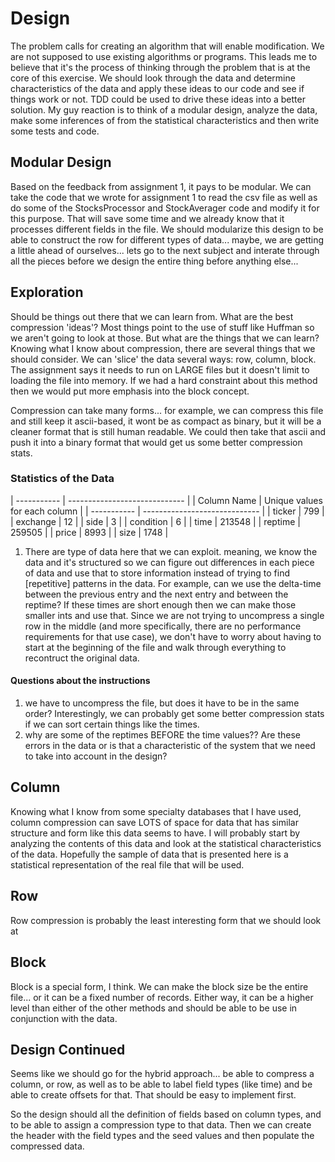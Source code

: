 
# Design #

The problem calls for creating an algorithm that will enable modification.   We are not supposed to use existing algorithms or programs.   This leads me to believe that it's the process of thinking through the problem that is at the core of this exercise.   We should look through the data and determine characteristics of the data and apply these ideas to our code and see if things work or not.   TDD could be used to drive these ideas into a better solution.  My guy reaction is to think of a modular design, analyze the data, make some inferences of from the statistical characteristics and then write some tests and code.


## Modular Design ##

Based on the feedback from assignment 1, it pays to be modular.   We can take the code that we wrote for assignment 1 to read the csv file as well as do some of the StocksProcessor and StockAverager code and modify it for this purpose.   That will save some time and we already know that it processes different fields in the file.   We should modularize this design to be able to construct the row for different types of data... maybe, we are getting a little ahead of ourselves... lets go to the next subject and interate through all the pieces before we design the entire thing before anything else...

## Exploration ##

Should be things out there that we can learn from.  What are the best compression 'ideas'?   Most things point to the use of stuff like Huffman so we aren't going to look at those.  But what are the things that we can learn?   Knowing what I know about compression, there are several things that we should consider.   We can 'slice' the data several ways:  row, column, block.   The assignment says it needs to run on LARGE files but it doesn't limit to loading the file into memory.  If we had a hard constraint about this method then we would put more emphasis into the block concept.   

Compression can take many forms... for example, we can compress this file and still keep it ascii-based, it wont be as compact as binary, but it will be a cleaner format that is still human readable.   We could then take that ascii and push it into a binary format that would get us some better compression stats.



### Statistics of the Data ##

| ----------- | ----------------------------- |
| Column Name | Unique values for each column | 
| ----------- | ----------------------------- |
| ticker      | 799 |
| exchange    | 12 |
| side        | 3 |
| condition   | 6 |
| time        | 213548 |
| reptime     | 259505 |
| price       | 8993 |
| size        | 1748 |


 1. There are type of data here that we can exploit.   meaning, we know the data and it's structured so we can figure out differences in each piece of data and use that to store information instead of trying to find [repetitive] patterns in the data.   For example, can we use the delta-time between the previous entry and the next entry and between the reptime?   If these times are short enough then we can make those smaller ints and use that.   Since we are not trying to uncompress a single row in the middle (and more specifically, there are no performance requirements for that use case), we don't have to worry about having to start at the beginning of the file and walk through everything to recontruct the original data.

#### Questions about the instructions ####

 1. we have to uncompress the file, but does it have to be in the same order?   Interestingly, we can probably get some better compression stats if we can sort certain things like the times.
 1. why are some of the reptimes BEFORE the time values??   Are these errors in the data or is that a characteristic of the system that we need to take into account in the design?


## Column ##

Knowing what I know from some specialty databases that I have used, column compression can save LOTS of space for data that has similar structure and form like this data seems to have.  I will probably start by analyzing the contents of this data and look at the statistical characteristics of the data.   Hopefully the sample of data that is presented here is a statistical representation of the real file that will be used.



## Row ##

Row compression is probably the least interesting form that we should look at


## Block ##

Block is a special form, I think.   We can make the block size be the entire file... or it can be a fixed number of records.   Either way, it can be a higher level than either of the other methods and should be able to be use in conjunction with the data.




## Design Continued ##

Seems like we should go for the hybrid approach... be able to compress a column, or row, as well as to be able to label field types (like time) and be able to create offsets for that.   That should be easy to implement first.


So the design should all the definition of fields based on column types, and to be able to assign a compression type to that data.  Then we can create the header with the field types and the seed values and then populate the compressed data.
